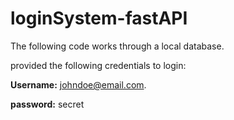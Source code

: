 # loginSystem-fastAPI

The following code works through a local database.

provided the following credentials to login:  

**Username:** johndoe@email.com. 

**password:** secret



